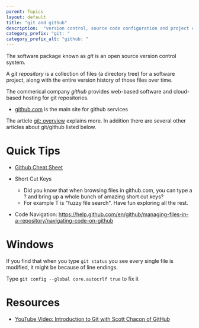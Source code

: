 ```yaml
---
parent: Topics
layout: default
title: "git and github"
description:  "version control, source code configuration and project collaboration tools"
category_prefix: "git: "
category_prefix_alt: "github: "
---
```


The software package known as *git* is an open source version control system.  

A *git repository* is a collection of files (a directory tree) for a software project, along with the entire version history of those files over time.

The commerical company *github* provides web-based software and cloud-based hosting for git repositories.
* [github.com](https://github.com) is the main site for github services


The article [git: overview](/topics/git_overview/) explains more.  In addition there are several other articles about git/github listed below.

# Quick Tips

* [Github Cheat Sheet](https://education.github.com/git-cheat-sheet-education.pdf)

* Short Cut Keys
   * Did you know that when browsing files in github.com, you can type a ? and bring up a whole bunch of amazing short cut keys?
   * For example T is "fuzzy file search".  Have fun exploring all the rest.


* Code Navigation: <https://help.github.com/en/github/managing-files-in-a-repository/navigating-code-on-github>

# Windows

If you find that when you type `git status` you see every single file is modified, it might be because of line endings.

Type `git config --global core.autocrlf true` to fix it

# Resources

* [YouTube Video: Introduction to Git with Scott Chacon of GitHub](https://www.youtube.com/watch?reload=9&v=ZDR433b0HJY)


